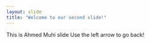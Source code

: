 ```yaml
---
layout: slide
title: "Welcome to our second slide!"
---
```

This is Ahmed Muhi slide
Use the left arrow to go back!